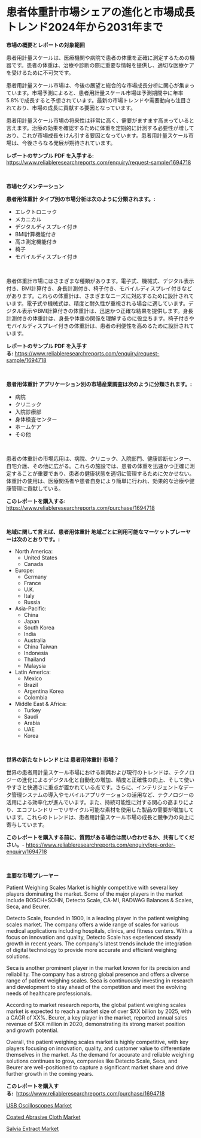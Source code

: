 <p><h1>患者体重計市場シェアの進化と市場成長トレンド2024年から2031年まで</h1></p><p><strong>市場の概要とレポートの対象範囲</strong></p>
<p><p>患者用計量スケールは、医療機関や病院で患者の体重を正確に測定するための機器です。患者の体重は、治療や診断の際に重要な情報を提供し、適切な医療ケアを受けるために不可欠です。</p><p>患者用計量スケール市場は、今後の展望と総合的な市場成長分析に関心が集まっています。市場予測によると、患者用計量スケール市場は予測期間中に年率5.8%で成長すると予想されています。最新の市場トレンドや需要動向も注目されており、市場の成長に貢献する要因となっています。</p><p>患者用計量スケール市場の将来性は非常に高く、需要がますます高まっていると言えます。治療の効果を確認するために体重を定期的に計測する必要性が増しており、これが市場成長をけん引する要因となっています。患者用計量スケール市場は、今後さらなる発展が期待されています。</p></p>
<p><strong>レポートのサンプル PDF を入手する:</strong> <a href="https://www.reliableresearchreports.com/enquiry/request-sample/1694718">https://www.reliableresearchreports.com/enquiry/request-sample/1694718</a></p>
<p>&nbsp;</p>
<p><strong>市場セグメンテーション</strong></p>
<p><strong>患者用体重計 タイプ別の市場分析は次のように分類されます。:</strong></p>
<p><ul><li>エレクトロニック</li><li>メカニカル</li><li>デジタルディスプレイ付き</li><li>BMI計算機能付き</li><li>高さ測定機能付き</li><li>椅子</li><li>モバイルディスプレイ付き</li></ul></p>
<p>&nbsp;</p>
<p><p>患者体重計市場にはさまざまな種類があります。電子式、機械式、デジタル表示付き、BMI計算付き、身長計測付き、椅子付き、モバイルディスプレイ付きなどがあります。これらの体重計は、さまざまなニーズに対応するために設計されています。電子式や機械式は、精度と耐久性が重視される場合に適しています。デジタル表示やBMI計算付きの体重計は、迅速かつ正確な結果を提供します。身長計測付きの体重計は、身長や体重の関係を理解するのに役立ちます。椅子付きやモバイルディスプレイ付きの体重計は、患者の利便性を高めるために設計されています。</p></p>
<p><strong>レポートのサンプル PDF を入手する:</strong>&nbsp;<a href="https://www.reliableresearchreports.com/enquiry/request-sample/1694718">https://www.reliableresearchreports.com/enquiry/request-sample/1694718</a></p>
<p>&nbsp;</p>
<p><strong> 患者用体重計 アプリケーション別の市場産業調査は次のように分類されます。:</strong></p>
<p><ul><li>病院</li><li>クリニック</li><li>入院診療部</li><li>身体検査センター</li><li>ホームケア</li><li>その他</li></ul></p>
<p>&nbsp;</p>
<p><p>患者の体重計の市場応用は、病院、クリニック、入院部門、健康診断センター、自宅介護、その他に広がる。これらの施設では、患者の体重を迅速かつ正確に測定することが重要であり、患者の健康状態を適切に管理するために欠かせない。体重計の使用は、医療関係者や患者自身により簡単に行われ、効果的な治療や健康管理に貢献している。</p></p>
<p><strong>このレポートを購入する:</strong>&nbsp; <a href="https://www.reliableresearchreports.com/purchase/1694718">https://www.reliableresearchreports.com/purchase/1694718</a></p>
<p>&nbsp;</p>
<p><strong>地域に関して言えば、患者用体重計 地域ごとに利用可能なマーケットプレーヤーは次のとおりです。:</strong></p>
<p><ul>
    <li>
        North America:
        <ul>
            <li>United States</li>
            <li>Canada</li>
        </ul>
    </li>
    <li>
        Europe:
        <ul>
            <li>Germany</li>
            <li>France</li>
            <li>U.K.</li>
            <li>Italy</li>
            <li>Russia</li>
        </ul>
    </li>
    <li>
        Asia-Pacific:
        <ul>
            <li>China</li>
            <li>Japan</li>
            <li>South Korea</li>
            <li>India</li>
            <li>Australia</li>
            <li>China Taiwan</li>
            <li>Indonesia</li>
            <li>Thailand</li>
            <li>Malaysia</li>
        </ul>
    </li>
    <li>
        Latin America:
        <ul>
            <li>Mexico</li>
            <li>Brazil</li>
            <li>Argentina Korea</li>
            <li>Colombia</li>
        </ul>
    </li>
    <li>
        Middle East & Africa:
        <ul>
            <li>Turkey</li>
            <li>Saudi</li>
            <li>Arabia</li>
            <li>UAE</li>
            <li>Korea</li>
        </ul>
    </li>
    </ul></p>
<p>&nbsp;</p>
<p><strong>世界の新たなトレンドとは 患者用体重計 市場？</strong></p>
<p><p>世界の患者用計量スケール市場における新興および現行のトレンドは、テクノロジーの進化によるデジタル化と自動化の増加、精度と正確性の向上、そして使いやすさと快適さに重点が置かれている点です。さらに、インテリジェントなデータ管理システムの導入やモバイルアプリケーションの活用など、テクノロジーの活用による効率化が進んでいます。また、持続可能性に対する関心の高まりにより、エコフレンドリーでリサイクル可能な素材を使用した製品の需要が増加しています。これらのトレンドは、患者用計量スケール市場の成長と競争力の向上に寄与しています。</p></p>
<p><strong>このレポートを購入する前に、質問がある場合は問い合わせるか、共有してください。</strong>- <a href="https://www.reliableresearchreports.com/enquiry/pre-order-enquiry/1694718">https://www.reliableresearchreports.com/enquiry/pre-order-enquiry/1694718</a></p>
<p>&nbsp;</p>
<p><strong>主要な市場プレーヤー</strong></p>
<p><p>Patient Weighing Scales Market is highly competitive with several key players dominating the market. Some of the major players in the market include BOSCH+SOHN, Detecto Scale, CA-MI, RADWAG Balances & Scales, Seca, and Beurer.</p><p>Detecto Scale, founded in 1900, is a leading player in the patient weighing scales market. The company offers a wide range of scales for various medical applications including hospitals, clinics, and fitness centers. With a focus on innovation and quality, Detecto Scale has experienced steady growth in recent years. The company's latest trends include the integration of digital technology to provide more accurate and efficient weighing solutions.</p><p>Seca is another prominent player in the market known for its precision and reliability. The company has a strong global presence and offers a diverse range of patient weighing scales. Seca is continuously investing in research and development to stay ahead of the competition and meet the evolving needs of healthcare professionals.</p><p>According to market research reports, the global patient weighing scales market is expected to reach a market size of over $XX billion by 2025, with a CAGR of XX%. Beurer, a key player in the market, reported annual sales revenue of $XX million in 2020, demonstrating its strong market position and growth potential.</p><p>Overall, the patient weighing scales market is highly competitive, with key players focusing on innovation, quality, and customer value to differentiate themselves in the market. As the demand for accurate and reliable weighing solutions continues to grow, companies like Detecto Scale, Seca, and Beurer are well-positioned to capture a significant market share and drive further growth in the coming years.</p></p>
<p><strong>このレポートを購入する:</strong>&nbsp;&nbsp;<a href="https://www.reliableresearchreports.com/purchase/1694718">https://www.reliableresearchreports.com/purchase/1694718</a></p>
<p><p><a href="https://view.publitas.com/reportprime-1/usb-oscilloscopes-market-size-market-trends-and-growth-outlook-forecasted-for-period-from-2024-to-2031/">USB Oscilloscopes Market</a></p><p><a href="https://noble-drawer-34c.notion.site/Coated-Abrasive-Cloth-Market-Analysis-Examines-its-Scope-on-Growth-Opportunities-and-Forecasted-Tre-c1b92c7e1c3046c29bf68201bc311efd">Coated Abrasive Cloth Market</a></p><p><a href="https://three-jumbo-f6d.notion.site/Salvia-Extract-Market-Size-Growth-and-Forecast-from-2024-2031-7d0cd51ae2cd4a888f49347d137c5afa">Salvia Extract Market</a></p></p>